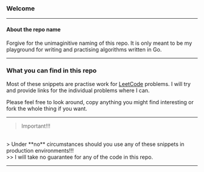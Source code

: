 ### Welcome

---

#### About the repo name
Forgive for the unimaginitive naming of this repo. It is only meant to be my playground for writing and practising algorithms written in Go.

---

### What you can find in this repo
Most of these snippets are practise work for [LeetCode](https://leetcode.com) problems.
I will try and provide links for the individual problems where I can.


Please feel free to look around, copy anything you might find interesting or fork the whole thing if you want. 

---

> Important!!!
<br>
> Under **no** circumstances should you use any of these snippets in production environments!!!
<br>
>> I will take no guarantee for any of the code in this repo.


---

